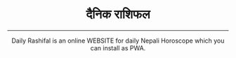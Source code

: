 <h1 align="center">दैनिक राशिफल</h1>
<hr>
<p align="center">Daily Rashifal is an online WEBSITE for daily Nepali Horoscope which you can install as PWA.</p>

